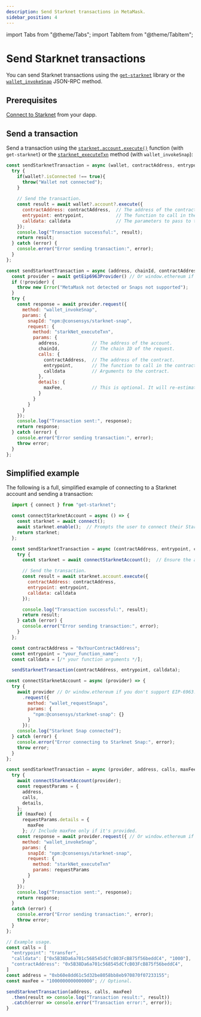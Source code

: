 ```yaml
---
description: Send Starknet transactions in MetaMask.
sidebar_position: 4
---
```


import Tabs from "@theme/Tabs";
import TabItem from "@theme/TabItem";

# Send Starknet transactions

You can send Starknet transactions using the
[`get-starknet`](https://github.com/starknet-io/get-starknet) library or the
[`wallet_invokeSnap`](/snaps/reference/wallet-api-for-snaps/#wallet_invokesnap) JSON-RPC method.

## Prerequisites

[Connect to Starknet](connect-to-starknet.md) from your dapp.

## Send a transaction

Send a transaction using the
[`starknet.account.execute()`](https://starknetjs.com/docs/api/classes/accountinterface/#execute)
function (with `get-starknet`) or the
[`starknet_executeTxn`](../../../../reference/non-evm-apis/starknet-snap-api.md#starknet_executetxn)
method (with `wallet_invokeSnap`):

<Tabs>
  <TabItem value="get-starknet" default>

  ```javascript
  const sendStarknetTransaction = async (wallet, contractAddress, entrypoint, calldata) => {
    try {
      if(wallet?.isConnected !== true){
        throw("Wallet not connected");
      } 
    
      // Send the transaction.
      const result = await wallet?.account?.execute({
        contractAddress: contractAddress,  // The address of the contract.
        entrypoint: entrypoint,            // The function to call in the contract.
        calldata: calldata                 // The parameters to pass to the function.
      });
      console.log("Transaction successful:", result);
      return result;
    } catch (error) {
      console.error("Error sending transaction:", error);
    }
  };
  ```

  </TabItem>
  <TabItem value="wallet_invokeSnap">

  ```javascript
  const sendStarknetTransaction = async (address, chainId, contractAddress, entrypoint, calldata, maxFee = null) => {
    const provider = await getEip6963Provider() // Or window.ethereum if you don't support EIP-6963.
    if (!provider) {
      throw new Error("MetaMask not detected or Snaps not supported");
    }
    try {
      const response = await provider.request({
        method: "wallet_invokeSnap",
        params: {
          snapId: "npm:@consensys/starknet-snap",
          request: {
            method: "starkNet_executeTxn",
            params: {
              address,            // The address of the account.
              chainId,            // The chain ID of the request.
              calls: {
                contractAddress,  // The address of the contract.
                entrypoint,       // The function to call in the contract.
                calldata          // Arguments to the contract.
              },
              details: {
                maxFee,           // This is optional. It will re-estimate in the snap if not provided.
              }
            }
          }
        }
      });
      console.log("Transaction sent:", response);
      return response;
    } catch (error) {
      console.error("Error sending transaction:", error);
      throw error;
    }
  };
  ```

  </TabItem> 
</Tabs>

## Simplified example

The following is a full, simplified example of connecting to a Starknet account and sending a transaction:

<Tabs>
  <TabItem value="get-starknet" default>

```javascript
  import { connect } from "get-starknet";

  const connectStarknetAccount = async () => {
    const starknet = await connect();
    await starknet.enable();  // Prompts the user to connect their Starknet account using MetaMask.
    return starknet;
  };

  const sendStarknetTransaction = async (contractAddress, entrypoint, calldata) => {
    try {
      const starknet = await connectStarknetAccount();  // Ensure the account is connected.

      // Send the transaction.
      const result = await starknet.account.execute({
        contractAddress: contractAddress, 
        entrypoint: entrypoint,            
        calldata: calldata                 
      });

      console.log("Transaction successful:", result);
      return result;
    } catch (error) {
      console.error("Error sending transaction:", error);
    }
  };

  const contractAddress = "0xYourContractAddress";  
  const entrypoint = "your_function_name";          
  const calldata = [/* your function arguments */]; 

  sendStarknetTransaction(contractAddress, entrypoint, calldata);
  ```

  </TabItem>
  <TabItem value="wallet_invokeSnap">

  ```javascript
  const connectStarknetAccount = async (provider) => {
    try {
      await provider // Or window.ethereum if you don't support EIP-6963.
        .request({
          method: "wallet_requestSnaps",
          params: {
            "npm:@consensys/starknet-snap": {}
          }
        });
      console.log("Starknet Snap connected");
    } catch (error) {
      console.error("Error connecting to Starknet Snap:", error);
      throw error;
    }
  };

  const sendStarknetTransaction = async (provider, address, calls, maxFee = null) => {
    try {
      await connectStarknetAccount(provider);
      const requestParams = {
        address,
        calls,
        details,
      };
      if (maxFee) {
        requestParams.details = {
          maxFee
        }; // Include maxFee only if it's provided.
      const response = await provider.request({ // Or window.ethereum if you don't support EIP-6963.
        method: "wallet_invokeSnap",
        params: {
          snapId: "npm:@consensys/starknet-snap",
          request: {
            method: "starkNet_executeTxn"
            params: requestParams
          }
        }
      });
      console.log("Transaction sent:", response);
      return response;
    } 
    catch (error) {
      console.error("Error sending transaction:", error);
      throw error;
    }
  };

  // Example usage.
  const calls = [
    "entrypoint": "transfer",
    "calldata": ["0x5B38Da6a701c568545dCfcB03FcB875f56beddC4", "1000"],
    "contractAddress": "0x5B38Da6a701c568545dCfcB03FcB875f56beddC4",
  ]
  const address = "0xb60e8dd61c5d32be8058bb8eb970870f07233155";
  const maxFee = "1000000000000000"; // Optional.

  sendStarknetTransaction(address, calls, maxFee)
    .then(result => console.log("Transaction result:", result))
    .catch(error => console.error("Transaction error:", error));
}
```

  </TabItem> 
</Tabs>